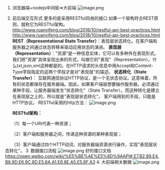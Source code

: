 1. 浏览器端+nodejs中间层=>大前端
![image.png](https://upload-images.jianshu.io/upload_images/7728915-2303a81dff87c85d.png?imageMogr2/auto-orient/strip%7CimageView2/2/w/1240)
2. 前后端交互形式
更多的是采用RESTful风格的接口
如果一个架构符合REST原则，就称它为RESTful架构。
http://www.ruanyifeng.com/blog/2018/10/restful-api-best-practices.html
http://www.ruanyifeng.com/blog/2018/10/restful-api-best-practices.html
**REST（Representational State Transfer）**：表现层状态转化。在客户端和服务器之间通过状态转移来驱动应用状态的演进。
**表现层（Representation）**："资源"是一种信息实体，它可以有多种外在表现形式。我们把"资源"具体呈现出来的形式，叫做它的"表现"（Representation）。什么txt,json,xml这种都是的。在HTTP请求的头信息中用Accept和Content-Type字段指定的这两个字段才是对"表现层"的描述。
**状态转化（State Transfer）**： 互联网通信协议HTTP协议，是一个无状态协议。这意味着，所有的状态都保存在服务器端。因此，如果客户端层想要操作服务器，必须通过某种手段，让服务器端发生"状态转化"（State Transfer）。而这种转化是建立在表现层之上的，所以就是"表现层状态转化"。
客户端用到的手段，只能是HTTP协议。
 RESTful采用的http方法：
![image.png](https://upload-images.jianshu.io/upload_images/7728915-6f191cd39b9862ff.png?imageMogr2/auto-orient/strip%7CimageView2/2/w/1240)


   **RESTful架构：**

　　（1）每一个URI代表一种资源；

　　（2）客户端和服务器之间，传递这种资源的某种表现层；

　　（3）客户端通过四个HTTP动词，对服务器端资源进行操作，实现"表现层状态转化"。
3. 数据接口流程
![image.png](https://upload-images.jianshu.io/upload_images/7728915-56e34a356b5fa6b8.png?imageMogr2/auto-orient/strip%7CimageView2/2/w/1240)
好的接口文档
https://open.weibo.com/wiki/%E5%BE%AE%E5%8D%9AAPI#.E7.B2.89.E4.B8.9D.E6.9C.8D.E5.8A.A1.E6.8E.A5.E5.8F.A3
4. 大前端相关数据
![image.png](https://upload-images.jianshu.io/upload_images/7728915-c97c3433f922c192.png?imageMogr2/auto-orient/strip%7CimageView2/2/w/1240)


       


